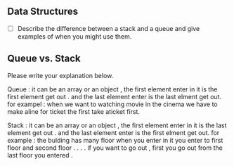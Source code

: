 ## Data Structures
* [ ] Describe the difference between a stack and a queue and give examples of when you might use them.

## Queue vs. Stack
Please write your explanation below.

Queue :
it can be an array or an object , the first element enter in it is the first element get out .
and the last element enter is the last elment get out.
for exampel : when we want to watching movie in the cinema we have to make aline for ticket the first take aticket first.





Stack : 
it can be an array or an object , the first element enter in it is the last element get out .
and the last element enter is the first elment get out.
for example : the bulding has many floor when you enter in it you enter to first floor and second floor . . . .
			   if you want to go out , first you go out from the last floor you entered .
